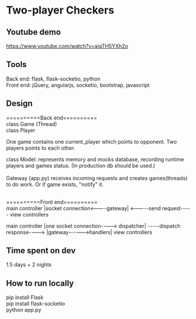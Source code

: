 # Two-player Checkers

## Youtube demo
https://www.youtube.com/watch?v=aiqTH5YXh2o

## Tools
Back end: flask, flask-socketio, python </br>
Front end: jQuery, angularjs, socketio, bootstrap, javascript </br>

## Design
==========Back end==========</br>
class Game (Thread)</br>
class Player</br>

One game contains one current_player which points to opponent. Two players points to each other.</br>
    
class Model: represents memory and mocks database, recording runtime players and games status. (In production db should be used.) </br>
</br>
Gateway (app.py) receives incoming requests and creates games(threads) to do work. Or if game exists, "notify" it. </br>

</br>
==========Front end==========</br>
main controller |socket connection<----gateway| <-----send request-----  view controllers </br>

main controller |one socket connection----> dispatcher| -----dispatch response----> |gateway------>handlers| view controllers </br>

## Time spent on dev
1.5 days + 2 nights</br>

## How to run locally

pip install Flask</br>
pip install flask-socketio</br>
python app.py</br>


    
 
